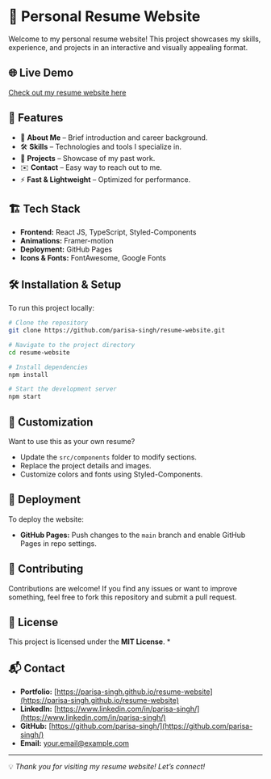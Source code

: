 # 📄 Personal Resume Website

Welcome to my personal resume website! This project showcases my skills, experience, and projects in an interactive and visually appealing format.

## 🌐 Live Demo
[Check out my resume website here](https://parisa-singh.github.io/resume-website/) 

## 🚀 Features
- 📌 **About Me** – Brief introduction and career background.
- 🛠 **Skills** – Technologies and tools I specialize in.
- 💼 **Projects** – Showcase of my past work.
- ✉️ **Contact** – Easy way to reach out to me.
- ⚡ **Fast & Lightweight** – Optimized for performance.

## 🏗 Tech Stack
- **Frontend:** React JS, TypeScript, Styled-Components
- **Animations:** Framer-motion
- **Deployment:** GitHub Pages 
- **Icons & Fonts:** FontAwesome, Google Fonts 


## 🛠 Installation & Setup
To run this project locally:

```bash
# Clone the repository
git clone https://github.com/parisa-singh/resume-website.git

# Navigate to the project directory
cd resume-website

# Install dependencies
npm install

# Start the development server
npm start
```

## 🎨 Customization
Want to use this as your own resume?
- Update the `src/components` folder to modify sections.
- Replace the project details and images.
- Customize colors and fonts using Styled-Components.

## 🚀 Deployment
To deploy the website:
- **GitHub Pages:** Push changes to the `main` branch and enable GitHub Pages in repo settings.

## 🤝 Contributing
Contributions are welcome! If you find any issues or want to improve something, feel free to fork this repository and submit a pull request.

## 📜 License
This project is licensed under the **MIT License**. *

## 📬 Contact
- **Portfolio:** [https://parisa-singh.github.io/resume-website](https://parisa-singh.github.io/resume-website)
- **LinkedIn:** [https://www.linkedin.com/in/parisa-singh/](https://www.linkedin.com/in/parisa-singh/)
- **GitHub:** [https://github.com/parisa-singh/](https://github.com/parisa-singh/)
- **Email:** your.email@example.com

---
💡 *Thank you for visiting my resume website! Let’s connect!*
